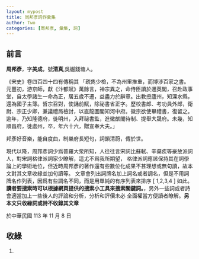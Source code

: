 ```yaml
---
layout: mypost
title: 周邦彥詞作彙集
author: Two
categories: [周邦彥, 彙集, 詞]
---
```


## 前言

**周邦彥**，字**美成**，號**清真**,吳樾錢塘人。

《宋史》卷四百四十四有傳稱其 「疏雋少檢，不為州里推重，而博涉百家之書。元豐初，游京師，獻《汴都賦》萬餘言，神宗異之，命侍臣讀於邇英閣，召赴政事堂，自太學諸生一命為正，居五歲不遷，益盡力於辭章。出教授廬州，知溧水縣，還為國子主簿。哲宗召對，使誦前賦，除祕書省正字。歷校書郎、考功員外郎，衛尉、宗正少卿，兼議禮局檢討，以直龍圖閣知河中府。徽宗欲使畢禮書，復留之。逾年，乃知隆德府，徙明州，入拜祕書監，進徽猷閣待制、提舉大晟府。未幾，知順昌府，徙處州，卒，年六十六，贈宣奉大夫。」

邦彥好音樂，能自度曲，制樂府長短句，詞韻清蔚，傳於世。

現代以降，周邦彥詞少爲普羅大衆所知，人往往言宋詞比蘇軾、辛棄疾等豪放派詞人，對宋詞格律派詞家少瞭解，這尤不爲我所期望，
格律派詞應該保持其在詞學論上的學術地位，但近時周邦彥的著作還有些數位化成果不甚理想或無句讀，故本文對其文章收綠並加句讀等。
文章會列出詞牌名加上詞名或者調名，但是不用詞牌名作列表，因爲有些調名不同，而是用單純的有序列表來排序 [ 1,2,3,4 ] 如此。
**讀者要搜索時可以根據網頁提供的搜索小工具來搜索關鍵詞。**，另外一些詞或者詩會適當加上一些後人的評論和分析，分析和評價未必
全面權當方便讀者瞭解。**另本文只收綠詞或詩不收錄其文章**

於中華民國 113 年 11 月 8 日

## 收綠

1. 

